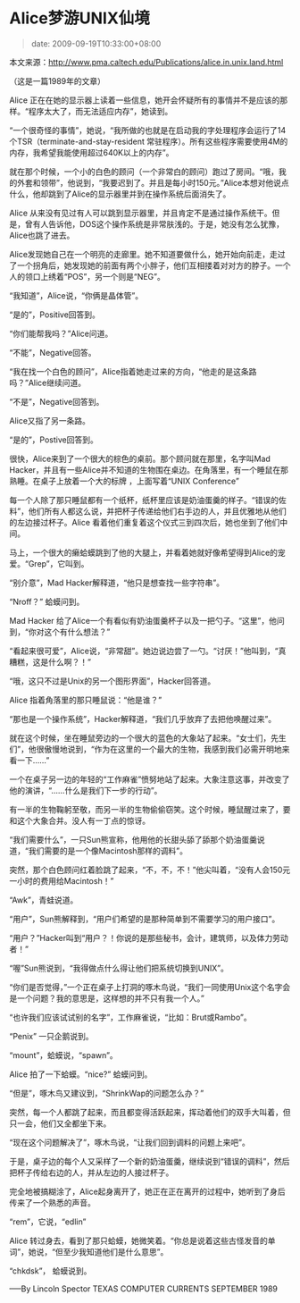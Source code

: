 # Alice梦游UNIX仙境
>date: 2009-09-19T10:33:00+08:00


本文来源：<http://www.pma.caltech.edu/Publications/alice.in.unix.land.html>  

（这是一篇1989年的文章）


Alice 正在在她的显示器上读着一些信息，她开会怀疑所有的事情并不是应该的那样。“程序太大了，而无法适应内存”，她读到。


“一个很奇怪的事情”，她说，“我所做的也就是在启动我的字处理程序会运行了14个TSR（terminate-and-stay-resident 常驻程序）。所有这些程序需要使用4M的内存，我希望我能使用超过640K以上的内存”。


就在那个时候，一个小的白色的顾问（一个非常白的顾问）跑过了房间。“哦，我的外套和领带”，他说到，“我要迟到了。并且是每小时150元。”Alice本想对他说点什么，他却跳到了Alice的显示器里并到在操作系统后面消失了。



Alice 从来没有见过有人可以跳到显示器里，并且肯定不是通过操作系统干。但是，曾有人告诉他，DOS这个操作系统是非常肤浅的。于是，她没有怎么犹豫，Alice也跳了进去。


Alice发现她自己在一个明亮的走廊里。她不知道要做什么，她开始向前走，走过了一个拐角后，她发现她的前面有两个小胖子，他们互相搂着对对方的脖子。一个人的领口上绣着“POS”，另一个则是“NEG”。


“我知道”，Alice说，“你俩是晶体管”。


“是的”，Positive回答到。


“你们能帮我吗？”Alice问道。


“不能”，Negative回答。


“我在找一个白色的顾问”，Alice指着她走过来的方向，“他走的是这条路吗？”Alice继续问道。


“不是”，Negative回答到。


Alice又指了另一条路。


“是的”，Postive回答到。


很快，Alice来到了一个很大的棕色的桌前。那个顾问就在那里，名字叫Mad Hacker，并且有一些Alice并不知道的生物围在桌边。在角落里，有一个睡鼠在那熟睡。在桌子上放着一个大的标牌 ，上面写着“UNIX Conference”


每一个人除了那只睡鼠都有一个纸杯，纸杯里应该是奶油蛋羹的样子。“错误的佐料”，他们所有人都这么说，并把杯子传递给他们右手边的人，并且优雅地从他们的左边接过杯子。Alice 看着他们重复着这个仪式三到四次后，她也坐到了他们中间。


马上，一个很大的癞蛤蟆跳到了他的大腿上，并看着她就好像希望得到Alice的宠爱。“Grep”，它叫到。


“别介意”，Mad Hacker解释道，“他只是想查找一些字符串”。


“Nroff？” 蛤蟆问到。


Mad Hacker 给了Alice一个有看似有奶油蛋羹杯子以及一把勺子。“这里”，他问到，“你对这个有什么想法？”


“看起来很可爱”，Alice说，“非常甜”。她边说边尝了一勺。“讨厌！”他叫到，“真糟糕，这是什么啊？！”


“哦，这只不过是Unix的另一个图形界面”，Hacker回答道。


Alice 指着角落里的那只睡鼠说：“他是谁？”


“那也是一个操作系统”，Hacker解释道，“我们几乎放弃了去把他唤醒过来”。


就在这个时候，坐在睡鼠旁边的一个很大的蓝色的大象站了起来。“女士们，先生们”，他很傲慢地说到，“作为在这里的一个最大的生物，我感到我们必需开明地来看一下……”


一个在桌子另一边的年轻的“工作麻雀”愤努地站了起来。大象注意这事，并改变了他的演讲，“……什么是我们下一步的行动”。


有一半的生物鞠躬至敬，而另一半的生物偷偷窃笑。这个时候，睡鼠醒过来了，要和这个大象合并。没人有一丁点的惊讶。


“我们需要什么”，一只Sun熊宣称，他用他的长甜头舔了舔那个奶油蛋羹说道，“我们需要的是一个像Macintosh那样的调料”。


突然，那个白色顾问红着脸跳了起来，“不，不，不！”他尖叫着，“没有人会150元一小时的费用给Macintosh！”


“Awk”，青蛙说道。


“用户”，Sun熊解释到，“用户们希望的是那种简单到不需要学习的用户接口”。


“用户？”Hacker叫到“用户？！你说的是那些秘书，会计，建筑师，以及体力劳动者！”


“喔”Sun熊说到，“我得做点什么得让他们把系统切换到UNIX”。


“你们是否觉得，”一个正在桌子上打洞的啄木鸟说，“我们一同使用Unix这个名字会是一个问题？我的意思是，这样想的并不只有我一个人。”


“也许我们应该试试别的名字”，工作麻雀说，“比如：Brut或Rambo”。


“Penix” 一只企鹅说到。


“mount”，蛤蟆说，“spawn”。


Alice 拍了一下蛤蟆。“nice?” 蛤蟆问到。


“但是”，啄木鸟又建议到，“ShrinkWap的问题怎么办？”


突然，每一个人都跳了起来，而且都变得活跃起来，挥动着他们的双手大叫着，但只一会，他们又全都坐下来。


“现在这个问题解决了”，啄木鸟说，“让我们回到调料的问题上来吧”。


于是，桌子边的每个人又采样了一个新的奶油蛋羹，继续说到“错误的调料”，然后把杯子传给右边的人，并从左边的人接过杯子。


完全地被搞糊涂了，Alice起身离开了，她正在正在离开的过程中，她听到了身后传来了一个熟悉的声音。


“rem”，它说，“edlin”


Alice 转过身去，看到了那只蛤蟆，她微笑着。“你总是说着这些古怪发音的单词”，她说，“但至少我知道他们是什么意思”。


“chkdsk”， 蛤蟆说到。


—–By Lincoln Spector TEXAS COMPUTER CURRENTS SEPTEMBER 1989


